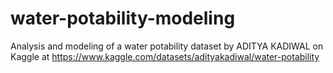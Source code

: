 # water-potability-modeling
Analysis and modeling of a water potability dataset by ADITYA KADIWAL on Kaggle at https://www.kaggle.com/datasets/adityakadiwal/water-potability
